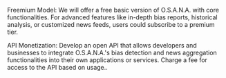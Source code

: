 Freemium Model:  We will offer a free basic version of O.S.A.N.A. with core functionalities. For advanced features like in-depth bias reports, historical analysis, or customized news feeds, users could subscribe to a premium tier.

API Monetization: Develop an open API that allows developers and businesses to integrate O.S.A.N.A.'s bias detection and news aggregation functionalities into their own applications or services. Charge a fee for access to the API based on usage..
